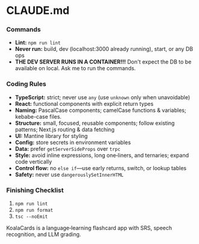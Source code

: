 # CLAUDE.md

### Commands

- **Lint:** `npm run lint`
- **Never run:** build, dev (localhost:3000 already running), start, or any DB ops
- **THE DEV SERVER RUNS IN A CONTAINER!!!** Don't expect the DB to be available on local. Ask me to run the commands.

### Coding Rules

- **TypeScript:** strict; never use `any` (use `unknown` only when unavoidable)
- **React:** functional components with explicit return types
- **Naming:** PascalCase components; camelCase functions & variables; kebabe-case files.
- **Structure:** small, focused, reusable components; follow existing patterns; Next.js routing & data fetching
- **UI:** Mantine library for styling
- **Config:** store secrets in environment variables
- **Data:** prefer `getServerSideProps` over `trpc`
- **Style:** avoid inline expressions, long one‑liners, and ternaries; expand code vertically
- **Control flow:** no `else if`—use early returns, switch, or lookup tables
- **Safety:** never use `dangerouslySetInnerHTML`

### Finishing Checklist

1. `npm run lint`
2. `npm run format`
3. `tsc --noEmit`

KoalaCards is a language‑learning flashcard app with SRS, speech recognition, and LLM grading.
